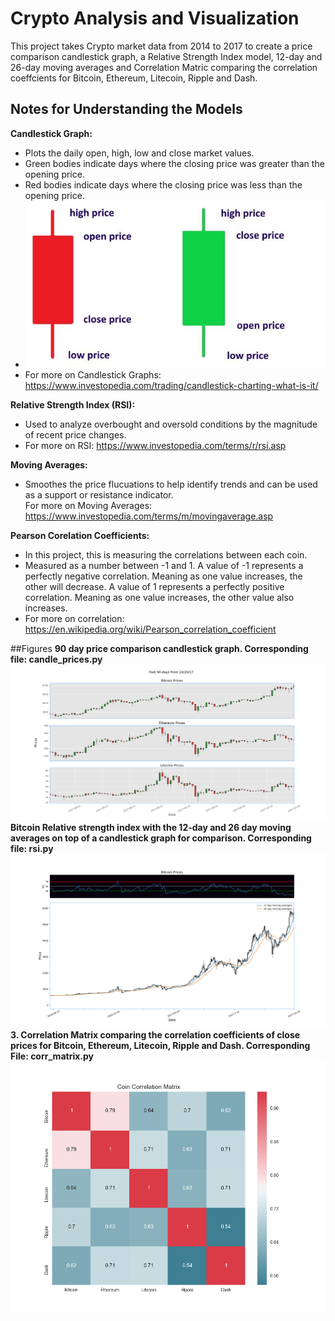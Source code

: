 # Crypto Analysis and Visualization 

This project takes Crypto market data from 2014 to 2017 to create a price comparison candlestick graph, a Relative Strength Index model, 12-day and 26-day moving averages and Correlation Matric comparing the correlation coeffcients for Bitcoin, Ethereum, Litecoin, Ripple and Dash.

## Notes for Understanding the Models
**Candlestick Graph:** <br>
* Plots the daily open, high, low and close market values.
* Green bodies indicate days where the closing price was greater than the opening price. 
* Red bodies indicate days where the closing price was less than the opening price. 
* ![candlestick example](https://github.com/jvanicek/crypto-analysis/blob/development/images/candlestick_components.jpg)<br> 
* For more on Candlestick Graphs: https://www.investopedia.com/trading/candlestick-charting-what-is-it/

**Relative Strength Index (RSI):**<br>
* Used to analyze overbought and oversold conditions by the magnitude of recent price changes. <br>
* For more on RSI: https://www.investopedia.com/terms/r/rsi.asp

**Moving Averages:**<br>
* Smoothes the price flucuations to help identify trends and can be used as a support or resistance indicator.<br>
For more on Moving Averages: https://www.investopedia.com/terms/m/movingaverage.asp

**Pearson Corelation Coefficients:**<br>
* In this project, this is measuring the correlations between each coin.
* Measured as a number between -1 and 1. A value of -1 represents a perfectly negative correlation. Meaning as one value increases, the other will decrease. A value of 1 represents a perfectly positive correlation. Meaning as one value increases, the other value also increases. <br>
* For more on correlation: https://en.wikipedia.org/wiki/Pearson_correlation_coefficient

##Figures
**90 day price comparison candlestick graph. Corresponding file: candle_prices.py**<br>
![90day candlestick](https://github.com/jvanicek/crypto-analysis/blob/development/images/price_compare_90day.png)<br>
**Bitcoin Relative strength index with the 12-day and 26 day moving averages on top of a candlestick graph for comparison. Corresponding file: rsi.py**<br>
![rsi/simple moving averages](https://github.com/jvanicek/crypto-analysis/blob/development/images/rsi_sma.png)<br>
**3.    Correlation Matrix comparing the correlation coefficients of close prices for Bitcoin, Ethereum, Litecoin, Ripple and Dash. Corresponding File: corr_matrix.py**
![Correlation Matrix](https://github.com/jvanicek/crypto-analysis/blob/development/images/corr_matrix.png)